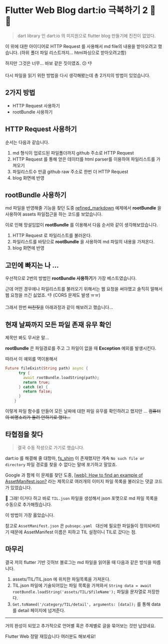 # Flutter Web Blog dart:io 극복하기 2 🚀️ 🚀️

> dart library 인 dart:io 의 미지원으로 flutter blog 만들기에 진전이 없었다.

이 위에 대한 아이디어로 HTTP Request 를 사용해서 md file의 내용을 받아오려고 했습니다. (하위 폴더 파일 리스트까지... html파싱으로 받아오려고함)

하지만 그것은 너무... 바보 같은 짓이였죠. 😕 👎

다시 파일을 읽기 위한 방법을 다시 생각해봤는데 총 2가지의 방법이 있었습니다.  

## 2가지 방법

- HTTP Request 사용하기
- rootBundle 사용하기

## HTTP Request 사용하기

순서는 다음과 같습니다.

1. md 형식이 업로드된 파일폴더까지 github 주소로 HTTP Request
2. HTTP Request 를 통해 얻은 데이터를 html parser를 이용하여 파일리스트를 가져오기
3. 파일리스트수 만큼 github raw 주소로 한번 더 HTTP Request
4. blog 화면에 반영

## rootBundle 사용하기

md 파일을 반영해줄 기능을 찾던 도중 [refined_markdown](https://pub.dev/packages/refined_markdown/example) 예제에서 **rootBundle** 을 사용하여 assets 파일접근을 하는 코드를 보았습니다.

이로 인해 망설임없이 **rootBundle** 를 이용해서 다음 순서와 같이 생각해보았습니다.

1. HTTP Request 로 파일리스트를 불러온다.
2. 파일리스트를 바탕으로 **rootBundle** 을 사용하여 md 파일의 내용을 가져온다.
3. blog 화면에 반영

## 고민에 빠지는 나 ...

우선적으로 2번의 방법인 **rootBundle 사용하기**가 가장 베스트였습니다.

근데 어떤 경우에나 파일리스트를 불러오기 위해서는 웹 요청을 써야했고 솔직히 말해서 웹 요청을 쓰긴 싫었죠. 👎 (CORS 문제도 발생 ㅠㅠ)

그래서 한번 ~~미친짓~~을 아래과정과 같이 해보려고 했습니다...

## 현재 날짜까지 모든 파일 존재 유무 확인

제목만 봐도 무서운 말...

**rootBundle** 은 파일경로를 주고 그 파일이 없을 때 **Exception** 예외를 발생시킨다.

따라서 이 예외를 역이용해서

```dart
Future fileExist(String path) async {
      try {
        await rootBundle.loadString(path);
        return true;
      } catch (e) {
        return false;
      }
    }
```

이렇게 파일 함수를 만들어 모든 날짜에 대한 파일 유무를 확인하려고 했지만 ... ~~컴퓨터의 비명소리가 들려 안하기로 했다...~~

## 타협점을 찾다

> 결국 수동 작성으로 가기로 했습니다.

dart:io 를 해결해 줄 대항마, [fs_shim](https://pub.dev/packages/fs_shim) 이 존재했지만 계속 `No such file or directory` 파일 경로를 찾을 수 없다는 말에 포기하고 말았죠.

Google 과 함께 이 문제를 찾던 도중, [[web]: How to find an example of AssetManifest.json?](https://github.com/flutter/flutter/issues/33402) 라는 제목으로 여러개의 이미지 파일 목록을 불러오는 댓글 코드가 있었습니다.

🎉️ 그래! 이거다 하고 바로 `TIL.json` 파일을 생성해서 json 포맷으로 md 파일 목록을 수동으로 추가해줬습니다.

이 방법이 가장 옳았습니다.

참고로 `AssetManifest.json` 은 `pubsepc.yaml ` 대신에 필요한 파일들이 정의되버리기 때문에 AssetManifest 이름은 피하고 TIL 설정이니 TIL로 갔다는 점.

## 마무리

결국 저의 flutter 기반 깃허브 블로그는 md 파일을 읽어올 때 다음과 같은 방식을 따릅니다.

1. assets/TIL/TIL.json 에 위치한 파일목록을 가져온다.
2. TIL.json 파일에 기술되어있는 파일 목록을 가져와서 `String data = await rootBundle.loadString('assets/TIL/$fileName');` 파일을 문자열로 저장한다.
3. `Get.toNamed('/category/TIL/detail', arguments: [data]);` 를 통해 data 를 detail 페이지에 넘겨준다.

---

거의 완성이 되었고 추가적으로 언어별 혹은 주제별로 글을 묶어보는 것만 남았네요.

Flutter Web 정말 재밌습니다 여러분도 해보세요!
